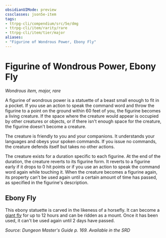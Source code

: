 ```yaml
---
obsidianUIMode: preview
cssclasses: json5e-item
tags:
- ttrpg-cli/compendium/src/5e/dmg
- ttrpg-cli/item/rarity/rare
- ttrpg-cli/item/tier/major
aliases: 
- "Figurine of Wondrous Power, Ebony Fly"
---
```

# Figurine of Wondrous Power, Ebony Fly
*Wondrous item, major, rare*  



A figurine of wondrous power is a statuette of a beast small enough to fit in a pocket. If you use an action to speak the command word and throw the figurine to a point on the ground within 60 feet of you, the figurine becomes a living creature. If the space where the creature would appear is occupied by other creatures or objects, or if there isn't enough space for the creature, the figurine doesn't become a creature.

The creature is friendly to you and your companions. It understands your languages and obeys your spoken commands. If you issue no commands, the creature defends itself but takes no other actions.

The creature exists for a duration specific to each figurine. At the end of the duration, the creature reverts to its figurine form. It reverts to a figurine early if it drops to 0 hit points or if you use an action to speak the command word again while touching it. When the creature becomes a figurine again, its property can't be used again until a certain amount of time has passed, as specified in the figurine's description.

## Ebony Fly

This ebony statuette is carved in the likeness of a horsefly. It can become a [giant fly](3-Mechanics/CLI/bestiary/beast/giant-fly-dmg.md) for up to 12 hours and can be ridden as a mount. Once it has been used, it can't be used again until 2 days have passed.

*Source: Dungeon Master's Guide p. 169. Available in the <span title='Systems Reference Document (5.1)'>SRD</span>*